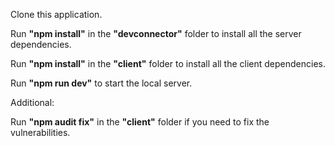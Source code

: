 <p>
  Clone this application.
</p>
<p>
  Run <strong>"npm install"</strong> in the <strong>"devconnector"</strong> folder to install all the server dependencies.
</p>
<p>
  Run <strong>"npm install"</strong> in the <strong>"client"</strong> folder to install all the client dependencies.
</p>
<p>
  Run <strong>"npm run dev"</strong> to start the local server.
</p>
<p>
  Additional:
</p>
<p>
  Run <strong>"npm audit fix"</strong> in the <strong>"client"</strong> folder if you need to fix the vulnerabilities.
</p>
